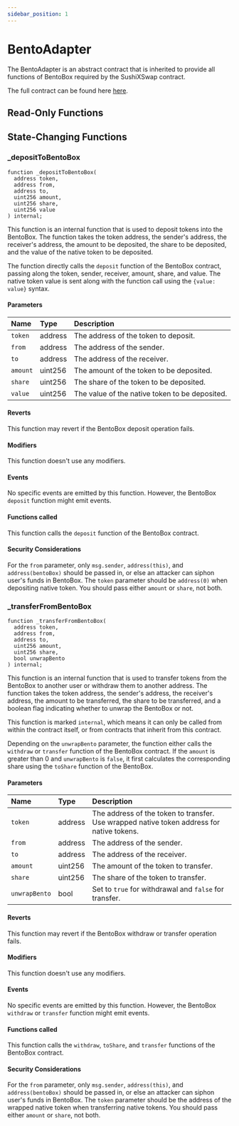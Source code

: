 ```yaml
---
sidebar_position: 1
---
```


# BentoAdapter

The BentoAdapter is an abstract contract that is inherited to provide all functions of BentoBox required by the SushiXSwap contract.

The full contract can be found here [here](https://github.com/sushiswap/sushiswap/blob/master/protocols/sushixswap/contracts/adapters/BentoAdapter.sol).

## Read-Only Functions

## State-Changing Functions

### \_depositToBentoBox

```solidity
function _depositToBentoBox(
  address token,
  address from,
  address to,
  uint256 amount,
  uint256 share,
  uint256 value
) internal;
```

This function is an internal function that is used to deposit tokens into the BentoBox. The function takes the token address, the sender's address, the receiver's address, the amount to be deposited, the share to be deposited, and the value of the native token to be deposited.

The function directly calls the `deposit` function of the BentoBox contract, passing along the token, sender, receiver, amount, share, and value. The native token value is sent along with the function call using the `{value: value}` syntax.

#### Parameters

| Name     | Type    | Description                                    |
| :------- | :------ | :--------------------------------------------- |
| `token`  | address | The address of the token to deposit.           |
| `from`   | address | The address of the sender.                     |
| `to`     | address | The address of the receiver.                   |
| `amount` | uint256 | The amount of the token to be deposited.       |
| `share`  | uint256 | The share of the token to be deposited.        |
| `value`  | uint256 | The value of the native token to be deposited. |

#### Reverts

This function may revert if the BentoBox deposit operation fails.

#### Modifiers

This function doesn't use any modifiers.

#### Events

No specific events are emitted by this function. However, the BentoBox `deposit` function might emit events.

#### Functions called

This function calls the `deposit` function of the BentoBox contract.

#### Security Considerations

For the `from` parameter, only `msg.sender`, `address(this)`, and `address(bentoBox)` should be passed in, or else an attacker can siphon user's funds in BentoBox. The `token` parameter should be `address(0)` when depositing native token. You should pass either `amount` or `share`, not both.

### \_transferFromBentoBox

```solidity
function _transferFromBentoBox(
  address token,
  address from,
  address to,
  uint256 amount,
  uint256 share,
  bool unwrapBento
) internal;
```

This function is an internal function that is used to transfer tokens from the BentoBox to another user or withdraw them to another address. The function takes the token address, the sender's address, the receiver's address, the amount to be transferred, the share to be transferred, and a boolean flag indicating whether to unwrap the BentoBox or not.

This function is marked `internal`, which means it can only be called from within the contract itself, or from contracts that inherit from this contract.

Depending on the `unwrapBento` parameter, the function either calls the `withdraw` or `transfer` function of the BentoBox contract. If the `amount` is greater than 0 and `unwrapBento` is `false`, it first calculates the corresponding share using the `toShare` function of the BentoBox.

#### Parameters

| Name          | Type    | Description                                                                               |
| :------------ | :------ | :---------------------------------------------------------------------------------------- |
| `token`       | address | The address of the token to transfer. Use wrapped native token address for native tokens. |
| `from`        | address | The address of the sender.                                                                |
| `to`          | address | The address of the receiver.                                                              |
| `amount`      | uint256 | The amount of the token to transfer.                                                      |
| `share`       | uint256 | The share of the token to transfer.                                                       |
| `unwrapBento` | bool    | Set to `true` for withdrawal and `false` for transfer.                                    |

#### Reverts

This function may revert if the BentoBox withdraw or transfer operation fails.

#### Modifiers

This function doesn't use any modifiers.

#### Events

No specific events are emitted by this function. However, the BentoBox `withdraw` or `transfer` function might emit events.

#### Functions called

This function calls the `withdraw`, `toShare`, and `transfer` functions of the BentoBox contract.

#### Security Considerations

For the `from` parameter, only `msg.sender`, `address(this)`, and `address(bentoBox)` should be passed in, or else an attacker can siphon user's funds in BentoBox. The `token` parameter should be the address of the wrapped native token when transferring native tokens. You should pass either `amount` or `share`, not both.
